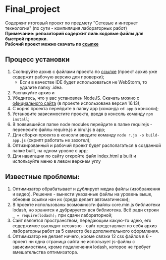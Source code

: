 # Final_project  
Содержит итоговый проект по предмету "Сетевые и интернет технологии" (по сути - компиляция лабораторных работ)  
**Примечание: репозиторий содержит лиль кодовые файлы для быстрой проверки.  
Рабочий проект можно скачать по [ссылке](https://disk.yandex.ru/d/6-OANloULZK-2A)**  
## Процесс установки  
1. Скопируйте архив с файлами проекта по [ссылке](https://disk.yandex.ru/d/6-OANloULZK-2A) (проект архив уже содержит рабочую версию для проверки);
    + Если в качестве IDE будет использоваться не WebStorm, то удалите папку .idea.
2. Распакуйте архив и
3. Убедитесь, что у вас установлен NodeJS. Скачать можно с [официального сайта](https://nodejs.org/ru/) (в проекте использована версия 16.13);
4. С корня проекта перейдите в папку app (команда `cd app` в консоли);
5. Установите зависимостите проекта, введя в консоль команду `npm install`;
6. В появившейся папке node modules перейдите в папке requirejs - перенесите файлы require.js и bin/r.js в app;
7. Для сборки проекта в консоли введите команду `node r.js -o build-app.js` (скрипт работать не захотел);
8. Оптизированный и рабочий проект будет располагаться в созданной папке built, на одном уровне с app;
9. Для навигации по сайту откройте файл index.html в built и используйте меню в левом верхнем углу 
   
## Известные проблемы:
1. Оптимизатор обрабатывает и дублирует медиа файлы (изображения и видео). Решение - вынести указанные файлы на уровень выше, обновив ссылки нан их (среда делает автоматически);  
2. В проекте использованы возможности файлы core.min.js библиотеки lodash, но хранится и дубрируется вся библиотека. Всё ради строки `_ = require(lodash);` при сдачи лабораторной;
3. Сайт является пространством, передающим какую-то идею, его содержимое выглядит несвязно - сайт представляет из себя архив лабораторны работ за 5 семестр без дополнительного оформления.
4. Оптимизатор не делает ничего, кроме связки 12 css файлов в 6 - проект ни одна страница сайта не использует js-файлы с зависимостями, кроме подключения lodash, которое не требует вмешательства оптимизатора.
